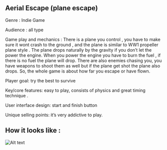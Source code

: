 ## Aerial Escape (plane escape)

Genre : Indie Game

Audience : all type

Game play and mechanics : There is a plane you control , you have to make sure it wont crash to the ground , and the plane is similar to WW1 propeller plane style . 
The plane drops naturally by the gravity if you don’t let the power the engine. When you power the engine you have to burn the fuel , if there is no fuel the plane will drop. 
There are also enemies chasing you, you have weapons to shoot them as well but if the plane get shot the plane also drops. 
So, the whole game is about how far you escape or have flown.

Player goal: try the best to survive

Key/core features: easy to play, consists of physics and great timing technique .

User interface design: start and finish button

Unique selling points: it’s very addictive to play.

 ## How it looks like :
![Alt text](https://jonnnyportfolioimagebucket.s3-ap-southeast-2.amazonaws.com/Image/Plane+escape.gif "Game")
 
